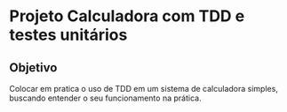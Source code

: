 # Projeto Calculadora com TDD e testes unitários

## Objetivo
Colocar em pratica o uso de TDD em um sistema de calculadora simples, buscando entender o seu funcionamento na prática. 
